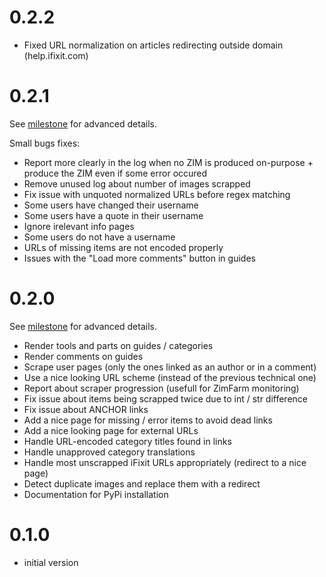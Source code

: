 # 0.2.2

- Fixed URL normalization on articles redirecting outside domain (help.ifixit.com)

# 0.2.1
See [milestone](https://github.com/openzim/ifixit/milestone/3) for advanced details.

Small bugs fixes:
- Report more clearly in the log when no ZIM is produced on-purpose + produce the ZIM even if some error occured
- Remove unused log about number of images scrapped 
- Fix issue with unquoted normalized URLs before regex matching 
- Some users have changed their username 
- Some users have a quote in their username 
- Ignore irelevant info pages
- Some users do not have a username 
- URLs of missing items are not encoded properly
- Issues with the "Load more comments" button in guides 

# 0.2.0
See [milestone](https://github.com/openzim/ifixit/milestone/1) for advanced details.

- Render tools and parts on guides / categories
- Render comments on guides
- Scrape user pages (only the ones linked as an author or in a comment)
- Use a nice looking URL scheme (instead of the previous technical one)
- Report about scraper progression (usefull for ZimFarm monitoring)
- Fix issue about items being scrapped twice due to int / str difference
- Fix issue about ANCHOR links
- Add a nice page for missing / error items to avoid dead links
- Add a nice looking page for external URLs
- Handle URL-encoded category titles found in links
- Handle unapproved category translations
- Handle most unscrapped iFixit URLs appropriately (redirect to a nice page)
- Detect duplicate images and replace them with a redirect
- Documentation for PyPi installation


# 0.1.0

- initial version

